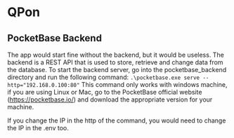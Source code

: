 # QPon

## PocketBase Backend
The app would start fine without the backend, but it would be useless. 
The backend is a REST API that is used to store, retrieve and change data from the database.
To start the backend server, go into the pocketbase_backend directory and run the following command:
```.\pocketbase.exe serve --http="192.168.0.100:80"```
This command only works with windows machine, if you are using Linux or Mac, go to the PocketBase official website (https://pocketbase.io/) and download the appropriate version for your machine.

If you change the IP in the http of the command, you would need to change the IP in the .env too.